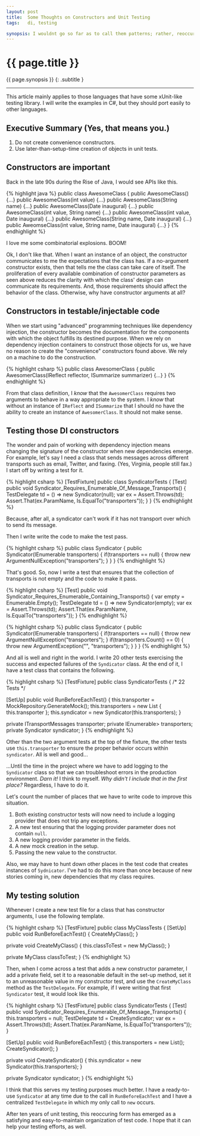 ```yaml
---
layout: post
title:  Some Thoughts on Constructors and Unit Testing
tags:   di, testing

synopsis: I wouldnt go so far as to call them patterns; rather, reoccuring forms.
---
```


# {{ page.title }}

{{ page.synopsis }}
{: .subtitle }

-----

This article mainly applies to those languages that have some xUnit-like
testing library. I will write the examples in C#, but they should port easily
to other languages.

## Executive Summary (Yes, that means you.)

1. Do not create convenience constructors.
1. Use later-than-setup-time creation of objects in unit tests.

## Constructors are important

Back in the late 90s during the Rise of Java, I would see APIs like this.

{% highlight java %}
public class AwesomeClass {
  public AwesomeClass() {...}
  public AwesomeClass(int value) {...}
  public AwesomeClass(String name) {...}
  public AwesomeClass(Date inaugural) {...}
  public AwesomeClass(int value, String name) {...}
  public AwesomeClass(int value, Date inaugural) {...}
  public AwesomeClass(String name, Date inaugural) {...}
  public AweomseClass(int value, String name, Date inaugural) {...}
}
{% endhighlight %}

I love me some combinatorial explosions. BOOM!

Ok, I don't like that. When I want an instance of an object, the constructor
communicates to me the expectations that the class has. If a no-argument
constructor exists, then that tells me the class can take care of itself. The
proliferation of every available combination of constructor parameters as seen
above reduces the clarity with which the class' design can communicate its
requirements. And, those requirements should affect the behavior of the class.
Otherwise, why have constructor arguments at all?

## Constructors in testable/injectable code

When we start using "advanced" programming techniques like dependency
injection, the constructor becomes the documentation for the components with
which the object fulfills its destined purpose. When we rely on dependency
injection containers to construct those objects for us, we have no reason to
create the "convenience" constructors found above. We rely on a machine to do
the construction.

{% highlight csharp %}
public class AwesomerClass {
  public AwesomerClass(IReflect reflector, ISummarize summarizer) {...}
}
{% endhighlight %}

From that class definition, I _know_ that the `AwesomerClass` requires two
arguments to behave in a way appropriate to the system. I _know_ that without
an instance of `IReflect` and `ISummarize` that I should no have the ability
to create an instance of `AwesomerClass`. It should not make sense.

## Testing those DI constructors

The wonder and pain of working with dependency injection means changing the
signature of the constructor when new dependencies emerge. For example, let's
say I need a class that sends messages across different transports such as
email, Twitter, and faxing. (Yes, Virginia, people still fax.) I start off by
writing a test for it.

{% highlight csharp %}
[TestFixture]
public class SyndicatorTests {
  [Test]
  public void Syndicator_Requires_Enumerable_Of_Message_Transports() {
    TestDelegate td = () => new Syndicator(null);
    var ex = Assert.Throws<ArgumentNullException>(td);
    Assert.That(ex.ParamName, Is.EqualTo("transporters"));
  }
}
{% endhighlight %}

Because, after all, a syndicator can't work if it has not transport over which
to send its message.

Then I write write the code to make the test pass.

{% highlight csharp %}
public class Syndicator {
  public Syndicator(IEnumerable<ITransportMessages> transporters) {
    if(transporters == null) {
      throw new ArgumentNullException("transporters");
    }
  }
}
{% endhighlight %}

That's good. So, now I write a test that ensures that the collection of 
transports is not empty and the code to make it pass.

{% highlight csharp %}
[Test]
public void Syndicator_Requires_Enumerable_Containing_Transports() {
  var empty = Enumerable.Empty<ITransportMessages>();
  TestDelegate td = () => new Syndicator(empty);
  var ex = Assert.Throws<ArgumentException>(td);
  Assert.That(ex.ParamName, Is.EqualTo("transporters"));
}
{% endhighlight %}

{% highlight csharp %}
public class Syndicator {
  public Syndicator(IEnumerable<ITransportMessages> transporters) {
    if(transporters == null) {
      throw new ArgumentNullException("transporters");
    }
    if(transporters.Count() == 0) {
      throw new ArgumentException("", "transporters");
    }
  }
}
{% endhighlight %}

And all is well and right in the world. I write 20 other tests exercising the
success and expected failures of the `Syndicator` class. At the end of it, I
have a test class that contains the following.

{% highlight csharp %}
[TestFixture]
public class SyndicatorTests {
  /* 22 Tests */

  [SetUp]
  public void RunBeforeEachTest() {
    this.transporter = MockRepository.GenerateMock<ITransportMessages>();
    this.transporters = new List<ITransportMessages> { this.transporter };
    this.syndicator = new Syndicator(this.transporters);
  }

  private ITransportMessages transporter;
  private IEnumerable<ITransportMessages>> transporters;
  private Syndicator syndicator;
}
{% endhighlight %}

Other than the two argument tests at the top of the fixture, the other tests
use `this.transporter` to ensure the proper behavior occurs within
`syndicator`. All is well and good...

...Until the time in the project where we have to add logging to the
`Syndicator` class so that we can troubleshoot errors in the production
environment. _Darn it!_ I think to myself. _Why didn't I include that in the
first place?_ Regardless, I have to do it.

Let's count the number of places that we have to write code to improve this
situation.

1. Both existing constructor tests will now need to include a logging provider
that does not trip any exceptions.
1. A new test ensuring that the logging provider parameter does not contain
`null`.
1. A new logging provider parameter in the fields.
1. A new mock creation in the setup.
1. Passing the new value to the constructor.

Also, we may have to hunt down other places in the test code that creates
instances of `Sydnicator`. I've had to do this more than once because of new
stories coming in, new dependencies that my class requires.

## My testing solution

Whenever I create a new test file for a class that has constructor arguments,
I use the following template.

{% highlight csharp %}
[TestFixture]
public class MyClassTests {
  [SetUp]
  public void RunBeforeEachTest() {
    CreateMyClass();
  }

  private void CreateMyClass() {
  	this.classToTest = new MyClass();
  }

  private MyClass classToTest;
}
{% endhighlight %}

Then, when I come across a test that adds a new constructor parameter, I add a
private field, set it to a reasonable default in the set-up method, set it to
an unreasonable value in my constructor test, and use the `CreateMyClass`
method as the `TestDelegate`. For example, if I were writing that first
`Syndicator` test, it would look like this.

{% highlight csharp %}
[TestFixture]
public class SyndicatorTests {
  [Test]
  public void Syndicator_Requires_Enumerable_Of_Message_Transports() {
    this.transporters = null;
    TestDelegate td = CreateSyndicator;
    var ex = Assert.Throws<ArgumentNullException>(td);
    Assert.That(ex.ParamName, Is.EqualTo("transporters"));
  }

  [SetUp]
  public void RunBeforeEachTest() {
    this.transporters = new List<ITransportMessages>();
    CreateSyndicator();
  }

  private void CreateSyndicator() {
  	this.syndicator = new Syndicator(this.transporters);
  }

  private Syndicator syndicator;
}
{% endhighlight %}

I think that this serves my testing purposes much better. I have a
ready-to-use `Syndicator` at any time due to the call in `RunBeforeEachTest`
and I have a centralized `TestDelegate` in which my only call to `new` occurs.

After ten years of unit testing, this reoccuring form has emerged as a
satisfying and easy-to-maintain organization of test code. I hope that it can
help your testing efforts, as well.
